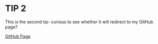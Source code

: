 # TIP 2

This is the second tip- curious to see whether it will redirect to my GitHub page?

[GitHub Page](https://github.com/Gargant0373)
